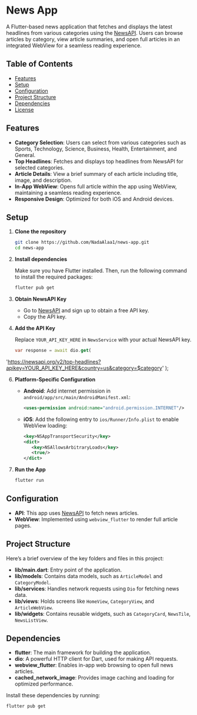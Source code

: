 # News App

A Flutter-based news application that fetches and displays the latest headlines from various categories using the [NewsAPI](https://newsapi.org/). Users can browse articles by category, view article summaries, and open full articles in an integrated WebView for a seamless reading experience.

## Table of Contents

- [Features](#features)
- [Setup](#setup)
- [Configuration](#configuration)
- [Project Structure](#project-structure)
- [Dependencies](#dependencies)
- [License](#license)

## Features

- **Category Selection**: Users can select from various categories such as Sports, Technology, Science, Business, Health, Entertainment, and General.
- **Top Headlines**: Fetches and displays top headlines from NewsAPI for selected categories.
- **Article Details**: View a brief summary of each article including title, image, and description.
- **In-App WebView**: Opens full article within the app using WebView, maintaining a seamless reading experience.
- **Responsive Design**: Optimized for both iOS and Android devices.

## Setup

1. **Clone the repository**
   ```bash
   git clone https://github.com/NadaAlaa1/news-app.git
   cd news-app
   
2. **Install dependencies**
   
   Make sure you have Flutter installed. Then, run the following command to install the required packages:
   ```bash
   flutter pub get

4. **Obtain NewsAPI Key**

   - Go to [NewsAPI](https://newsapi.org/) and sign up to obtain a free API key.
   - Copy the API key.
     
5. **Add the API Key**

   Replace `YOUR_API_KEY_HERE` in `NewsService` with your actual NewsAPI key.
   ```dart 
   var response = await dio.get(
  'https://newsapi.org/v2/top-headlines?apikey=YOUR_API_KEY_HERE&country=us&category=$category'
   );

6. **Platform-Specific Configuration**

   - **Android**: Add internet permission in `android/app/src/main/AndroidManifest.xml`:
     ```xml
     <uses-permission android:name="android.permission.INTERNET"/>

   - **iOS**: Add the following entry to `ios/Runner/Info.plist` to enable WebView loading:
     ```xml
     <key>NSAppTransportSecurity</key>
     <dict>
        <key>NSAllowsArbitraryLoads</key>
        <true/>
     </dict>

7. **Run the App**
   ```bash
   flutter run

## Configuration

- **API**: This app uses [NewsAPI](https://newsapi.org/) to fetch news articles.
- **WebView**: Implemented using `webview_flutter` to render full article pages.
  
## Project Structure

Here’s a brief overview of the key folders and files in this project:
- **lib/main.dart**: Entry point of the application.
- **lib/models**: Contains data models, such as `ArticleModel` and `CategoryModel`.
- **lib/services**: Handles network requests using `Dio` for fetching news data.
- **lib/views**: Holds screens like `HomeView`, `CategoryView`, and `ArticleWebView`.
- **lib/widgets**: Contains reusable widgets, such as `CategoryCard`, `NewsTile`, `NewsListView`.
  
## Dependencies

- **flutter**: The main framework for building the application.
- **dio**: A powerful HTTP client for Dart, used for making API requests.
- **webview_flutter**: Enables in-app web browsing to open full news articles.
- **cached_network_image**: Provides image caching and loading for optimized performance.

Install these dependencies by running:
```bash
flutter pub get
